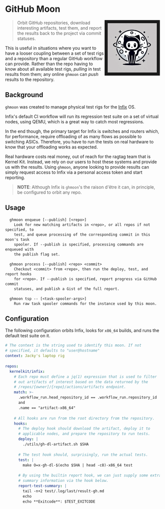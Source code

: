 GitHub Moon
===========

<img align="right" src="logo.png" alt="GitHub Moon Logo" width=160 border=10>

> Orbit GitHub repositories, download interesting artifacts, test
> them, and report the results back to the project via commit
> statuses.

This is useful in situations where you want to have a looser coupling
between a set of test rigs and a repository than a regular GitHub
workflow can provide. Rather than the repo having to know about all
available test rigs, _pulling_ in test results from them; any online
`ghmoon` can _push_ results to the repository.


Background
----------
`ghmoon` was created to manage physical test rigs for the [Infix][1]
OS.

Infix's default CI workflow will run its regression test suite on a
set of virtual nodes, using QEMU, which is a great way to catch most
regressions.

In the end though, the primary target for Infix is switches and
routers which, for performance, require offloading of as many flows as
possible to switching ASICs. Therefore, you have to run the tests on
real hardware to know that your offloading works as expected.

Real hardware costs real money, out of reach for the ragtag team that
is Kernel Kit. Instead, we rely on our users to host these systems and
provide us with the results. Using `ghmoon`, anyone looking to provide
results can simply request access to Infix via a personal access token
and start reporting.

> **NOTE**: Although Infix is `ghmoon`'s the raison d'être it can, in
> principle, be configured to orbit any repo.


Usage
-----

```
  ghmoon enqueue [--publish] [<repo>]
    Look for new matching artifacts in <repo>, or all repos if not specified, to
    test, and queue processing of the corresponding commit in this moon's task
    spooler. If --publish is specified, processing commands are enqueued with
    the publish flag set.

  ghmoon process [--publish] <repo> <commit>
    Checkout <commit> from <repo>, then run the deploy, test, and report hooks
    for <repo>. If --publish is specified, report progress via GitHub commit
    statuses, and publish a Gist of the full report.

  ghmoon tsp -- [<task-spooler-args>]
    Run raw task spooler commands for the instance used by this moon.
```


Configuration
-------------
The following configuration orbits Infix, looks for `x86_64` builds,
and runs the default test suite on it.

```yaml
# The context is the string used to identify this moon. If not
# specified, it defaults to "user@hostname"
context: Jacky's laptop rig

repos:
  kernelkit/infix:
    # Each repo must define a jq(1) expression that is used to filter
    # out artifacts of interest based on the data returned by the
    # /repos/{owner]/{repo}/actions/artifacts endpoint.
    match: >-
      .workflow_run.head_repository_id == .workflow_run.repository_id
      and
      .name == "artifact-x86_64"

    # All hooks are run from the root directory from the repository.
    hooks:
      # The deploy hook should download the artifact, deploy it to
      # applicable nodes, and prepare the repository to run tests.
      deploy: |
        ./utils/gh-dl-artifact.sh $SHA

      # The test hook should, surprisingly, run the actual tests.
      test: |
        make O=x-gh-dl-$(echo $SHA | head -c8)-x86_64 test

      # By using the builtin report hook, we can just supply some extra
      # summary information via the hook below.
      report-test-summary: |
        tail -n+2 test/.log/last/result-gh.md
        echo
        echo **Exitcode**: $TEST_EXITCODE
```

[1]: https://github.com/kernelkit/infix
